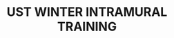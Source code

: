 ---
title: "UST WINTER INTRAMURAL TRAINING"
description: "Winter intramural training program for boys and girls born 2021-2017"
type: "Training"
status: "upcoming"
image: "https://storage.googleapis.com/msgsndr/AKZP7FbfcOPsLo93Ayuw/media/673b8a9115ee066c37b605ad.png"
venue: "Christ Lutheran Church, 189 Burr Rd, East Northport, NY"
startDate: "2024-12-14"
endDate: "2024-03-22"
ageGroups: ["2021-2017"]
price:
  amount: 175
  currency: "USD"
schedule:
  - dates: ["12/14", "12/21", "1/11", "1/25", "2/2", "2/8", "3/1", "3/8", "3/22"]
  - times:
      - time: "10AM-11AM"
maxParticipants: 30
features:
  - "Age-appropriate training"
  - "Fun learning environment"
  - "Basic skill development"
  - "Introduction to soccer fundamentals"
registrationDeadline: "2024-12-13"
---